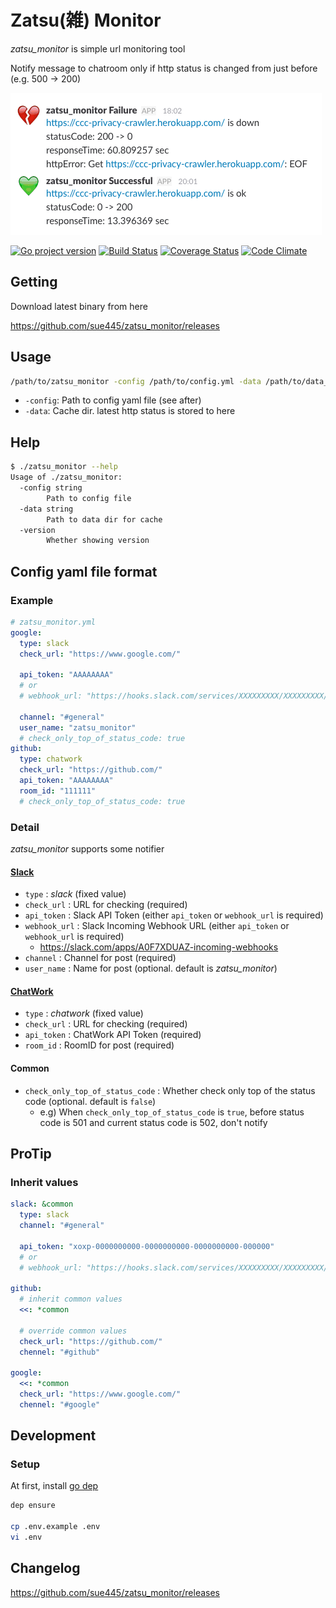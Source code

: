 # Zatsu(雑) Monitor
*zatsu_monitor* is simple url monitoring tool

Notify message to chatroom only if http status is changed from just before (e.g. 500 -> 200)

![slack](img/slack.png)

[![Go project version](https://badge.fury.io/go/github.com%2Fsue445%2Fzatsu_monitor.svg)](https://badge.fury.io/go/github.com%2Fsue445%2Fzatsu_monitor)
[![Build Status](https://travis-ci.org/sue445/zatsu_monitor.svg?branch=master)](https://travis-ci.org/sue445/zatsu_monitor)
[![Coverage Status](https://coveralls.io/repos/github/sue445/zatsu_monitor/badge.svg?branch=master)](https://coveralls.io/github/sue445/zatsu_monitor?branch=master)
[![Code Climate](https://codeclimate.com/github/sue445/zatsu_monitor/badges/gpa.svg)](https://codeclimate.com/github/sue445/zatsu_monitor)

## Getting
Download latest binary from here

https://github.com/sue445/zatsu_monitor/releases

## Usage
```sh
/path/to/zatsu_monitor -config /path/to/config.yml -data /path/to/data_dir
```

* `-config`: Path to config yaml file (see after)
* `-data`: Cache dir. latest http status is stored to here

## Help
```sh
$ ./zatsu_monitor --help
Usage of ./zatsu_monitor:
  -config string
    	Path to config file
  -data string
    	Path to data dir for cache
  -version
    	Whether showing version
```

## Config yaml file format
### Example
```yaml
# zatsu_monitor.yml
google:
  type: slack
  check_url: "https://www.google.com/"

  api_token: "AAAAAAAA"
  # or
  # webhook_url: "https://hooks.slack.com/services/XXXXXXXXX/XXXXXXXXX/XXXXXXXXXXXXXXXX"

  channel: "#general"
  user_name: "zatsu_monitor"
  # check_only_top_of_status_code: true
github:
  type: chatwork
  check_url: "https://github.com/"
  api_token: "AAAAAAAA"
  room_id: "111111"
  # check_only_top_of_status_code: true
```

### Detail
*zatsu_monitor* supports some notifier

#### [Slack](https://slack.com/)
* `type` : *slack* (fixed value)
* `check_url` : URL for checking (required)
* `api_token` : Slack API Token (either `api_token` or `webhook_url` is required)
* `webhook_url` : Slack Incoming Webhook URL (either `api_token` or `webhook_url` is required)
  * https://slack.com/apps/A0F7XDUAZ-incoming-webhooks
* `channel` : Channel for post (required)
* `user_name` : Name for post (optional. default is *zatsu_monitor*)

#### [ChatWork](http://www.chatwork.com/)
* `type` : *chatwork* (fixed value)
* `check_url` : URL for checking (required)
* `api_token` : ChatWork API Token (required)
* `room_id` : RoomID for post (required)

#### Common
* `check_only_top_of_status_code` : Whether check only top of the status code (optional. default is `false`)
  * e.g) When `check_only_top_of_status_code` is `true`, before status code is 501 and current status code is 502, don't notify

## ProTip
### Inherit values
```yml
slack: &common
  type: slack
  channel: "#general"

  api_token: "xoxp-0000000000-0000000000-0000000000-000000"
  # or
  # webhook_url: "https://hooks.slack.com/services/XXXXXXXXX/XXXXXXXXX/XXXXXXXXXXXXXXXX"

github:
  # inherit common values
  <<: *common

  # override common values
  check_url: "https://github.com/"
  chennel: "#github"

google:
  <<: *common
  check_url: "https://www.google.com/"
  chennel: "#google"
```

## Development
### Setup
At first, install [go dep](https://github.com/golang/dep)

```sh
dep ensure

cp .env.example .env
vi .env
```

## Changelog
https://github.com/sue445/zatsu_monitor/releases
